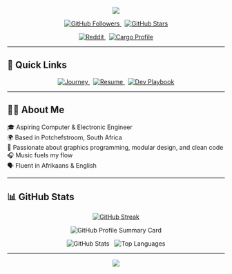 <p align="center">
  <img src="https://capsule-render.vercel.app/api?type=waving&color=gradient&height=150&section=header&text=Welcome%20to%20Jodus-Melodus%20Hub!&fontSize=30&fontColor=ffffff" />
</p>

<p align="center">
  <a href="https://github.com/jodus-melodus">
    <img src="https://img.shields.io/github/followers/jodus-melodus?label=Followers&style=social" alt="GitHub Followers" />
  </a>
  &nbsp;
  <a href="https://github.com/jodus-melodus">
    <img src="https://img.shields.io/github/stars/jodus-melodus?label=Stars&style=social" alt="GitHub Stars" />
  </a>
</p>

<p align="center">
  <a href="https://www.reddit.com/user/Next_Neighborhood637">
    <img src="https://img.shields.io/badge/Reddit-u%2FNext_Neighborhood637-FF4500?logo=reddit&logoColor=white" alt="Reddit" />
  </a>
  &nbsp;
  <a href="https://crates.io/users/jodusmelodus">
    <img src="https://img.shields.io/badge/Crates.io-JodusMelodus-yellow?logo=rust&logoColor=white" alt="Cargo Profile" />
  </a>
</p>

---

## 🚀 Quick Links

<p align="center">
  <a href="Journey.md">
    <img src="https://img.shields.io/badge/My%20Journey-Explore-red?style=for-the-badge" alt="Journey" />
  </a>
  &nbsp;
  <a href="Resume.md">
    <img src="https://img.shields.io/badge/Resume-View-green?style=for-the-badge" alt="Resume" />
  </a>
  &nbsp;
  <a href="Dev-Playbook.md">
    <img src="https://img.shields.io/badge/Dev%20Playbook-Open-blue?style=for-the-badge" alt="Dev Playbook" />
  </a>
</p>

---

## 👨‍💻 About Me

🎓 Aspiring Computer & Electronic Engineer  
🌍 Based in Potchefstroom, South Africa  
🧠 Passionate about graphics programming, modular design, and clean code  
🎧 Music fuels my flow  
🗣️ Fluent in Afrikaans & English

---

## 📊 GitHub Stats

<div align="center">
  <a href="https://git.io/streak-stats">
    <img src="https://streak-stats.demolab.com?user=philip&theme=dark&hide_border=true" alt="GitHub Streak"/>
  </a>
</div>

<p align="center">
  <img src="http://github-profile-summary-cards.vercel.app/api/cards/profile-details?username=jodus-melodus&theme=nord_dark" alt="GitHub Profile Summary Card" />
</p>

<p align="center">
  <img src="http://github-profile-summary-cards.vercel.app/api/cards/stats?username=jodus-melodus&theme=nord_dark" alt="GitHub Stats" />
  &nbsp;
  <img src="https://github-readme-stats.vercel.app/api/top-langs/?username=Jodus-Melodus&layout=compact&cache=off&theme=dark&lang_count=20" alt="Top Languages" />
</p>

---

<p align="center">
  <img src="https://capsule-render.vercel.app/api?type=waving&color=gradient&height=150&section=footer&fontSize=28&fontColor=ffffff" />
</p>
